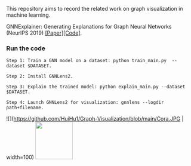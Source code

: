 This repository aims to record the related work on graph visualization in machine learning.

GNNExplainer: Generating Explanations for Graph Neural Networks (NeurIPS 2019) [[Paper]](https://arxiv.org/pdf/1903.03894.pdf)[[Code]](https://github.com/RexYing/gnn-model-explainer).

### Run the code

```
Step 1: Train a GNN model on a dataset: python train_main.py  --dataset $DATASET.

Step 2: Install GNNLens2.

Step 3: Explain the trained model: python explain_main.py --dataset $DATASET.

Step 4: Launch GNNLens2 for visualization: gnnlens --logdir path+filename.
```

![](https://github.com/HuiHu1/Graph-Visualization/blob/main/Cora.JPG | width=100)
<img src="[https://your-image-url.type](https://github.com/HuiHu1/Graph-Visualization/blob/main/Cora.JPG)" width="100" height="100">
